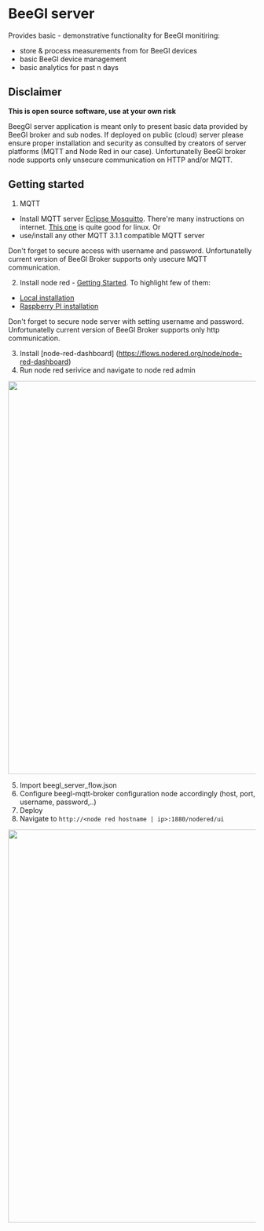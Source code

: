 # BeeGl server

Provides basic - demonstrative functionality for BeeGl monitiring: 

- store & process measurements from for BeeGl devices
- basic BeeGl device management 
- basic analytics for past n days

## Disclaimer

__This is open source software, use at your own risk__

BeegGl server application is meant only to present basic data provided by BeeGl broker and sub nodes. If deployed on public (cloud) server please ensure proper installation and security as consulted
by creators of server platforms (MQTT and Node Red in our case). Unfortunatelly BeeGl broker node supports only unsecure communication on HTTP and/or MQTT. 

## Getting started 

1. MQTT
  - Install MQTT server [Eclipse Mosquitto](https://mosquitto.org/). There're many instructions on internet. [This one](http://www.steves-internet-guide.com/install-mosquitto-linux/) is quite good for linux. Or 
  - use/install any other MQTT 3.1.1 compatible MQTT server
  
  Don't forget to secure access with username and password. Unfortunatelly current version of BeeGl Broker supports only usecure MQTT communication.
  
2. Install node red - [Getting Started](https://nodered.org/docs/getting-started/). To highlight few of them:
  - [Local installation](https://nodered.org/docs/getting-started/local)
  - [Raspberry PI installation](https://nodered.org/docs/getting-started/raspberrypi)
  
  Don't forget to secure node server with setting username and password. Unfortunatelly current version of BeeGl Broker supports only http communication. 

3. Install [node-red-dashboard] (https://flows.nodered.org/node/node-red-dashboard)
4. Run node red serivice and navigate to node red admin 

<img src="https://thingiverse-production-new.s3.amazonaws.com/assets/e1/e1/19/be/e3/2019-07-01_12_05_49-Greenshot.png" width="800"/>

5. Import beegl_server_flow.json
6. Configure beegl-mqtt-broker configuration node accordingly (host, port, username, password,..)
7. Deploy
8. Navigate to `http://<node red hostname | ip>:1880/nodered/ui`

<img src="https://thingiverse-production-new.s3.amazonaws.com/assets/7f/aa/e4/93/b1/Node-RED_Dashboard.png" width="800"/>




